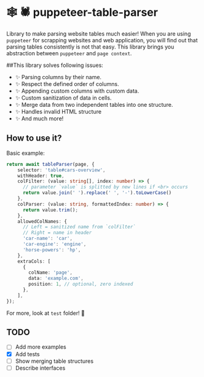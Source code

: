 # 🕸 🕷 puppeteer-table-parser 

Library to make parsing website tables much easier! 
When you are using `puppeteer` for scrapping websites and web application, you will find out that parsing tables consistently is not that easy.
This library brings you abstraction between `puppeteer` and `page context`.

##This library solves following issues:

- ✨ Parsing columns by their name.
- ✨ Respect the defined order of columns.
- ✨ Appending custom columns with custom data.
- ✨ Custom sanitization of data in cells.
- ✨ Merge data from two independent tables into one structure.
- ✨ Handles invalid HTML structure
- ✨ And much more!

## How to use it?

Basic example:

```typescript
return await tableParser(page, {
    selector: 'table#cars-overview',
    withHeader: true,
    colFilter: (value: string[], index: number) => {
      // parameter `value` is splitted by new lines if <br> occurs
      return value.join(' ').replace(' ', '-').toLowerCase()
    },
    colParser: (value: string, formattedIndex: number) => {
      return value.trim();
    },
    allowedColNames: {
      // Left = sanitized name from `colFilter`
      // Right = name in header
      'car-name': 'car',
      'car-engine': 'engine',
      'horse-powers': 'hp',
    },
    extraCols: [
      {
        colName: 'page',
        data: 'example.com',
        position: 1, // optional, zero indexed
      },
    ],
});
```

For more, look at `test` folder! 🙈

## TODO

- [ ] Add more examples
- [X] Add tests
- [ ] Show merging table structures
- [ ] Describe interfaces
